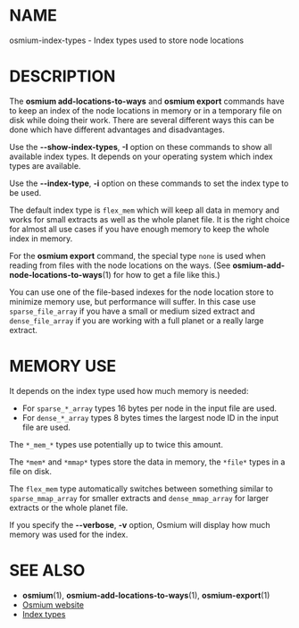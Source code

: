 
# NAME

osmium-index-types - Index types used to store node locations

# DESCRIPTION

The **osmium add-locations-to-ways** and **osmium export** commands have to
keep an index of the node locations in memory or in a temporary file on disk
while doing their work. There are several different ways this can be done which
have different advantages and disadvantages.

Use the **--show-index-types**, **-I** option on these commands to show all
available index types. It depends on your operating system which index types
are available.

Use the **--index-type**, **-i** option on these commands to set the index type
to be used.

The default index type is `flex_mem` which will keep all data in memory and
works for small extracts as well as the whole planet file. It is the right
choice for almost all use cases if you have enough memory to keep the whole
index in memory.

For the **osmium export** command, the special type `none` is used when reading
from files with the node locations on the ways. (See
**osmium-add-node-locations-to-ways**(1) for how to get a file like this.)

You can use one of the file-based indexes for the node location store to
minimize memory use, but performance will suffer. In this case use
`sparse_file_array` if you have a small or medium sized extract and
`dense_file_array` if you are working with a full planet or a really large
extract.


# MEMORY USE

It depends on the index type used how much memory is needed:

* For `sparse_*_array` types 16 bytes per node in the input file are used.
* For `dense_*_array` types 8 bytes times the largest node ID in the input file
  are used.

The `*_mem_*` types use potentially up to twice this amount.

The `*mem*` and `*mmap*` types store the data in memory, the `*file*` types
in a file on disk.

The `flex_mem` type automatically switches between something similar to
`sparse_mmap_array` for smaller extracts and `dense_mmap_array` for larger
extracts or the whole planet file.

If you specify the **--verbose**, **-v** option, Osmium will display how much
memory was used for the index.


# SEE ALSO

* **osmium**(1), **osmium-add-locations-to-ways**(1), **osmium-export**(1)
* [Osmium website](https://osmcode.org/osmium-tool/)
* [Index types](https://osmcode.org/osmium-concepts/#indexes)

